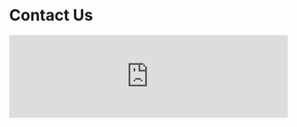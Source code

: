 # Contact Us

<iframe src="https://docs.google.com/forms/d/e/1FAIpQLSeMjUrCUExACUDL4BiPynUzsMo7Wf_rRinX2zceHegEejfvKA/viewform?embedded=true" width="100%" height=auto frameborder="0" marginheight="0" marginwidth="0">Loading…</iframe>
